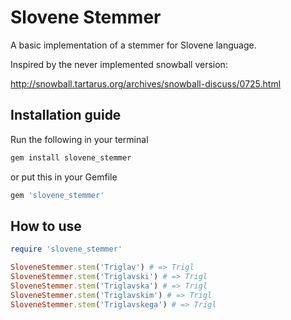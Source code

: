 # Slovene Stemmer

A basic implementation of a stemmer for Slovene language. 

Inspired by the never implemented snowball version: 

http://snowball.tartarus.org/archives/snowball-discuss/0725.html

## Installation guide

Run the following in your terminal

``` bash
gem install slovene_stemmer
```

or put this in your Gemfile

``` ruby
gem 'slovene_stemmer'
```

## How to use

``` ruby
require 'slovene_stemmer'

SloveneStemmer.stem('Triglav') # => Trigl
SloveneStemmer.stem('Triglavski') # => Trigl
SloveneStemmer.stem('Triglavska') # => Trigl
SloveneStemmer.stem('Triglavskim') # => Trigl
SloveneStemmer.stem('Triglavskega') # => Trigl
```